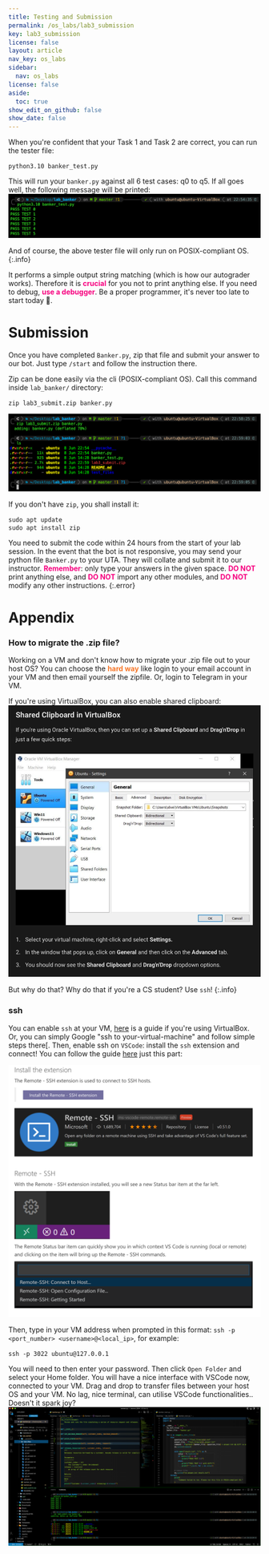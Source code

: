 ```yaml
---
title: Testing and Submission
permalink: /os_labs/lab3_submission
key: lab3_submission
license: false
layout: article
nav_key: os_labs
sidebar:
  nav: os_labs
license: false
aside:
  toc: true
show_edit_on_github: false
show_date: false
---
```


When you're confident that your Task 1 and Task 2 are correct, you can run the tester file:

```
python3.10 banker_test.py
```

This will run your `banker.py` against all 6 test cases: q0 to q5. If all goes well, the following message will be printed:
<img src="/assets/images/lab3/2.png"  class="center_seventy"/>

And of course, the above tester file will only run on POSIX-compliant OS.
{:.info}

It performs a simple output string matching (which is how our autograder works). Therefore it is <span style="color:#f7007f;"><b>crucial</b></span> for you not to print anything else. If you need to debug, <span style="color:#f7007f;"><b>use a debugger</b></span>. Be a proper programmer, it's never too late to start today 🥳.

# Submission

Once you have completed `Banker.py`, zip that file and submit your answer to our bot. Just type `/start` and follow the instruction there.

Zip can be done easily via the cli (POSIX-compliant OS). Call this command inside `lab_banker/` directory:

```
zip lab3_submit.zip banker.py
```

<img src="/assets/images/lab3/3.png"  class="center_seventy"/>

If you don't have `zip`, you shall install it:

```
sudo apt update
sudo apt install zip
```

You need to submit the code within 24 hours from the start of your lab session. In the event that the bot is not responsive, you may send your python file `Banker.py` to your UTA. They will collate and submit it to our instructor. <span style="color:#f7007f;"><b>Remember</b></span>: only type your answers in the given space. <span style="color:#f7007f;"><b>DO NOT</b></span> print anything else, and <span style="color:#f7007f;"><b>DO NOT</b></span> import any other modules, and <span style="color:#f7007f;"><b>DO NOT</b></span> modify any other instructions.
{:.error}

# Appendix

### How to migrate the .zip file?

Working on a VM and don't know how to migrate your .zip file out to your host OS? You can choose the <span style="color:#f77729;"><b>hard way</b></span> like login to your email account in your VM and then email yourself the zipfile. Or, login to Telegram in your VM.

If you're using VirtualBox, you can also enable shared clipboard:
<img src="/assets/images/lab3/5.png"  class="center_seventy"/>

But why do that? Why do that if you're a CS student? Use `ssh`!
{:.info}

### ssh

You can enable `ssh` at your VM, [here](https://dev.to/developertharun/easy-way-to-ssh-into-virtualbox-machine-any-os-just-x-steps-5d9i) is a guide if you're using VirtualBox. Or, you can simply Google "ssh to your-virtual-machine" and follow simple steps there[. Then, enable ssh on `VSCode`: install the `ssh` extension and connect! You can follow the guide [here](https://code.visualstudio.com/docs/remote/ssh-tutorial) just this part:

<img src="/assets/images/lab3/4.png"  class="center_seventy"/>

Then, type in your VM address when prompted in this format: `ssh -p <port_number> <username>@<local_ip>`, for example:

```
ssh -p 3022 ubuntu@127.0.0.1
```

You will need to then enter your password. Then click `Open Folder` and select your Home folder. You will have a nice interface with VSCode now, connected to your VM. Drag and drop to transfer files between your host OS and your VM. No lag, nice terminal, can utilise VSCode functionalities.. Doesn't it spark joy?
<img src="/assets/images/lab3/6.png"  class="center_seventy"/>
